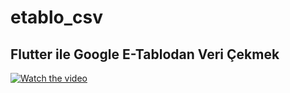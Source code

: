 # etablo_csv


## Flutter ile Google E-Tablodan Veri Çekmek

[![Watch the video](https://user-images.githubusercontent.com/59014749/111853513-61f5d800-892c-11eb-9f69-177743c483e4.png)](https://user-images.githubusercontent.com/59014749/111853268-53f38780-892b-11eb-959d-4764fd8b51cb.mp4)
